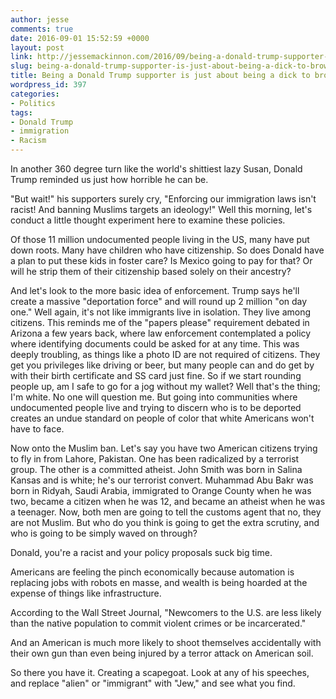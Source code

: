 ```yaml
---
author: jesse
comments: true
date: 2016-09-01 15:52:59 +0000
layout: post
link: http://jessemackinnon.com/2016/09/being-a-donald-trump-supporter-is-just-about-being-a-dick-to-brown-people/
slug: being-a-donald-trump-supporter-is-just-about-being-a-dick-to-brown-people
title: Being a Donald Trump supporter is just about being a dick to brown people.
wordpress_id: 397
categories:
- Politics
tags:
- Donald Trump
- immigration
- Racism
---
```


In another 360 degree turn like the world's shittiest lazy Susan, Donald Trump reminded us just how horrible he can be.

"But wait!" his supporters surely cry, "Enforcing our immigration laws isn't racist! And banning Muslims targets an ideology!" Well this morning, let's conduct a little thought experiment here to examine these policies.

Of those 11 million undocumented people living in the US, many have put down roots. Many have children who have citizenship. So does Donald have a plan to put these kids in foster care? Is Mexico going to pay for that? Or will he strip them of their citizenship based solely on their ancestry?




And let's look to the more basic idea of enforcement. Trump says he'll create a massive "deportation force" and will round up 2 million "on day one." Well again, it's not like immigrants live in isolation. They live among citizens. This reminds me of the "papers please" requirement debated in Arizona a few years back, where law enforcement contemplated a policy where identifying documents could be asked for at any time. This was deeply troubling, as things like a photo ID are not required of citizens. They get you privileges like driving or beer, but many people can and do get by with their birth certificate and SS card just fine. So if we start rounding people up, am I safe to go for a jog without my wallet? Well that's the thing; I'm white. No one will question me. But going into communities where undocumented people live and trying to discern who is to be deported creates an undue standard on people of color that white Americans won't have to face.

Now onto the Muslim ban. Let's say you have two American citizens trying to fly in from Lahore, Pakistan. One has been radicalized by a terrorist group. The other is a committed atheist. John Smith was born in Salina Kansas and is white; he's our terrorist convert. Muhammad Abu Bakr was born in Ridyah, Saudi Arabia, immigrated to Orange County when he was two, became a citizen when he was 12, and became an atheist when he was a teenager. Now, both men are going to tell the customs agent that no, they are not Muslim. But who do you think is going to get the extra scrutiny, and who is going to be simply waved on through?

Donald, you're a racist and your policy proposals suck big time.

Americans are feeling the pinch economically because automation is replacing jobs with robots en masse, and wealth is being hoarded at the expense of things like infrastructure.

According to the Wall Street Journal, "Newcomers to the U.S. are less likely than the native population to commit violent crimes or be incarcerated."

And an American is much more likely to shoot themselves accidentally with their own gun than even being injured by a terror attack on American soil.

So there you have it. Creating a scapegoat. Look at any of his speeches, and replace "alien" or "immigrant" with "Jew," and see what you find.


